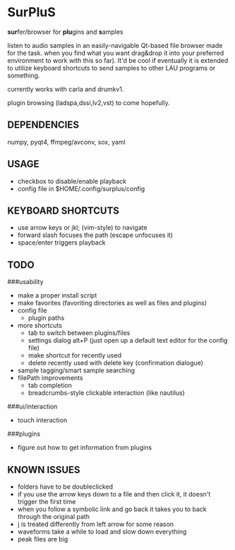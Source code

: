 SurPluS
=======

<b>sur</b>fer/browser for <b>plu</b>gins and <b>s</b>amples

listen to audio samples in an easily-navigable Qt-based file browser made for the task. when you find what you want drag&drop it into your preferred environment to work with this so far). It'd be cool if eventually it is extended to utilize keyboard shortcuts to send samples to other LAU programs or something.

currently works with carla and drumkv1.

plugin browsing (ladspa,dssi,lv2,vst) to come hopefully.

DEPENDENCIES
------------
numpy, pyqt4, ffmpeg/avconv, sox, yaml

USAGE
-----
* checkbox to disable/enable playback
* config file in $HOME/.config/surplus/config


KEYBOARD SHORTCUTS
------------------
* use arrow keys or jkl; (vim-style) to navigate
* forward slash focuses the path (escape unfocuses it)
* space/enter triggers playback

TODO
----
###usability
* make a proper install script
* make favorites (favoriting directories as well as files and plugins)
* config file
    * plugin paths
* more shortcuts
    * tab to switch between plugins/files
    * settings dialog alt+P (just open up a default text editor for the config file)
    * make shortcut for recently used
    * delete recently used with delete key (confirmation dialogue)
* sample tagging/smart sample searching
* filePath improvements
    * tab completion
    * breadcrumbs-style clickable interaction (like nautilus)

###ui/interaction
* touch interaction

###plugins
* figure out how to get information from plugins

KNOWN ISSUES
------------
* folders have to be doubleclicked
* if you use the arrow keys down to a file and then click it, it doesn't trigger the first time
* when you follow a symbolic link and go back it takes you to back through the original path
* j is treated differently from left arrow for some reason
* waveforms take a while to load and slow down everything
* peak files are big
